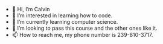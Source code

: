 - 👋 Hi, I’m Calvin
- 👀 I’m interested in learning how to code.
- 🌱 I’m currently learning computer science.
- 💞️ I’m looking to pass this course and the other ones like it.
- 📫 How to reach me, my phone number is 239-810-3717.

<!---
cocosamurai/cocosamurai is a ✨ special ✨ repository because its `README.md` (this file) appears on your GitHub profile.
You can click the Preview link to take a look at your changes.
--->
